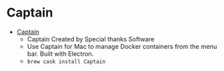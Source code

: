 # Captain
- [Captain](https://getcaptain.co/)
  -  Captain Created by Special thanks Software
  - Use Captain for Mac to manage Docker containers from the menu bar. Built with Electron.
  - `brew cask install Captain`
